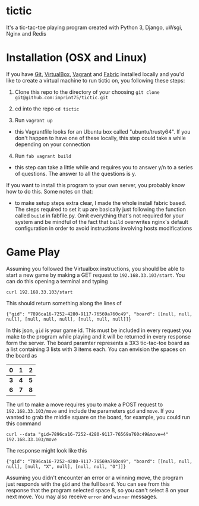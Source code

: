 # tictic
It's a tic-tac-toe playing program created with
Python 3, Django, uWsgi, Nginx and Redis 

Installation (OSX and Linux)
======
If you have [Git](https://git-scm.com/downloads), [VirtualBox](https://www.virtualbox.org/), [Vagrant](https://www.vagrantup.com/) and [Fabric](https://www.fabfile.org/) 
installed locally and you'd like to create a virtual machine to run tictic on, you following these steps:

1. Clone this repo to the directory of your choosing `git clone git@github.com:imprint75/tictic.git` 

2. cd into the repo `cd tictic`

3. Run `vagrant up`
  - this Vagrantfile looks for an Ubuntu box called "ubuntu/trusty64".  If you don't happen to have one of these locally, this step could take a while depending on your connection

4. Run `fab vagrant build`
  - this step can take a little while and requires you to answer y/n to a series of questions.  The answer to all the questions is y.

If you want to install this program to your own server, you probably know how to do this.  Some notes on that:
  - to make setup steps extra clear, I made the whole install fabric based.  The steps required to set it up 
  are basically just following the function called `build` in fabfile.py.  Omit everything that's not required for your system and be mindful
  of the fact that `build` overwrites nginx's default configuration in order to avoid instructions involving hosts modifications

Game Play
======
Assuming you followed the Virtualbox instructions, you should be able to start a new game by making a GET request to `192.168.33.103/start`.  You can do this opening a terminal and typing

`curl 192.168.33.103/start`

This should return something along the lines of

`{"gid": "7896ca16-7252-4280-9117-76569a760c49", "board": [[null, null, null], [null, null, null], [null, null, null]]}`

In this json, `gid` is your game id.  This must be included in every request you make to the program while playing and it will be returned in every response form the server.
The board paramter represents a 3X3 tic-tac-toe board as a list containing 3 lists with 3 items each.  You can envision the 
spaces on the board as

| 0 | 1 | 2 |
| --- | --- | --- |
| **3** | **4** | **5** |
| **6** | **7** | **8** |

The url to make a move requires you to make a POST request to `192.168.33.103/move` and include the parameters `gid` and `move`.  If you wanted to grab the middle square on the board, for example, you could run this command

`curl --data "gid=7896ca16-7252-4280-9117-76569a760c49&move=4" 192.168.33.103/move`

The response might look like this

`{"gid": "7896ca16-7252-4280-9117-76569a760c49", "board": [[null, null, null], [null, "X", null], [null, null, "O"]]}`

Assuming you didn't encounter an error or a winning move, the program just responds with the `gid` and the full `board`.  You can see from this response that the program selected space 8, so you can't select 8 on your next move.  You may also receive `error` and `winner` messages.
